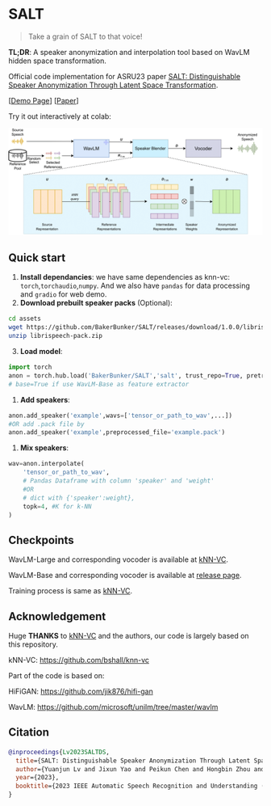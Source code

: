 # SALT

> Take a grain of SALT to that voice!

**TL;DR**: A speaker anonymization and interpolation tool based on WavLM hidden space transformation.

Official code implementation for ASRU23 paper [SALT: Distinguishable Speaker Anonymization Through Latent Space Transformation](https://arxiv.org/abs/2310.05051).

[[Demo Page](https://bakerbunker.github.io/SALT/)] [[Paper](https://arxiv.org/abs/2310.05051)]

Try it out interactively at colab: <!-- colab badge -->

![Model Overview](pics/knnall.png)

## Quick start

1. **Install dependancies**: we have same dependencies as knn-vc: `torch`,`torchaudio`,`numpy`. And we also have `pandas` for data processing and `gradio` for web demo.
2. **Download prebuilt speaker packs** (Optional):
```bash
cd assets
wget https://github.com/BakerBunker/SALT/releases/download/1.0.0/librispeech-pack.zip
unzip librispeech-pack.zip
```
3. **Load model**: 
```python
import torch
anon = torch.hub.load('BakerBunker/SALT','salt', trust_repo=True, pretrained=True, base=False, device='cuda')
# base=True if use WavLM-Base as feature extractor
```
1. **Add speakers**:
```python
anon.add_speaker('example',wavs=['tensor_or_path_to_wav',...])
#OR add .pack file by
anon.add_speaker('example',preprocessed_file='example.pack')
```
1. **Mix speakers**:
```python
wav=anon.interpolate(
    'tensor_or_path_to_wav',
    # Pandas Dataframe with column 'speaker' and 'weight'
    #OR
    # dict with {'speaker':weight},
    topk=4, #K for k-NN
)
```
## Checkpoints

WavLM-Large and corresponding vocoder is available at [kNN-VC](https://github.com/bshall/knn-vc#checkpoints).

WavLM-Base and corresponding vocoder is available at [release page](https://github.com/BakerBunker/SALT/releases).

Training process is same as [kNN-VC](https://github.com/bshall/knn-vc#training).


## Acknowledgement

Huge **THANKS** to [kNN-VC](https://github.com/bshall/knn-vc) and the authors, our code is largely based on this repository.

kNN-VC: https://github.com/bshall/knn-vc

Part of the code is based on:

HiFiGAN: https://github.com/jik876/hifi-gan

WavLM: https://github.com/microsoft/unilm/tree/master/wavlm

## Citation

```bibtex
@inproceedings{Lv2023SALTDS,
  title={SALT: Distinguishable Speaker Anonymization Through Latent Space Transformation},
  author={Yuanjun Lv and Jixun Yao and Peikun Chen and Hongbin Zhou and Heng Lu and Lei Xie},
  year={2023},
  booktitle={2023 IEEE Automatic Speech Recognition and Understanding (ASRU)},
}
```

